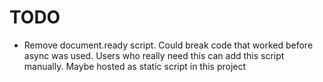 # TODO
- Remove document.ready script. Could break code that worked before async was used.
  Users who really need this can add this script manually.
  Maybe hosted as static script in this project
